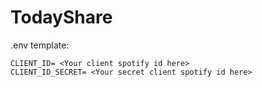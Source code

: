 # TodayShare

.env template:

```
CLIENT_ID= <Your client spotify id here>
CLIENT_ID_SECRET= <Your secret client spotify id here>
```
